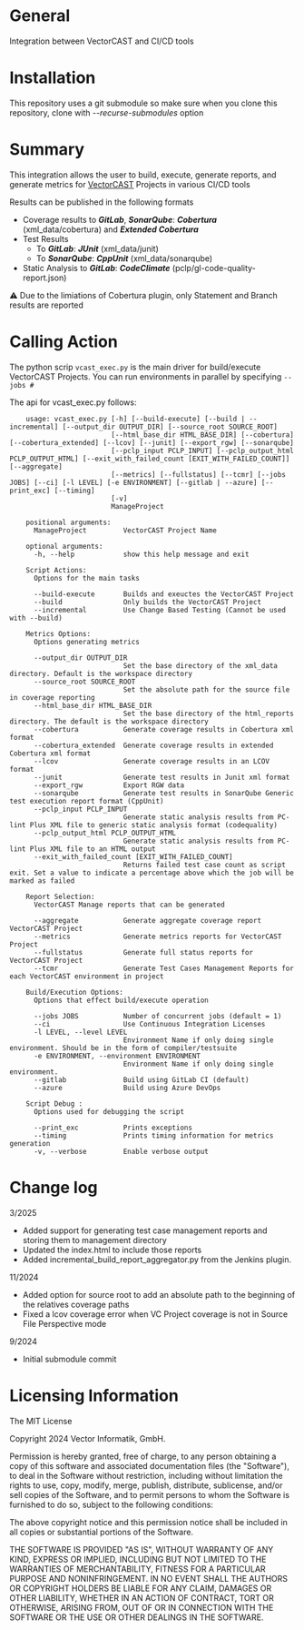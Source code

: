 # General

Integration between VectorCAST and CI/CD tools

# Installation

This repository uses a git submodule so make sure when you clone this repository, clone with _--recurse-submodules_ option

# Summary

This integration allows the user to build, execute, generate reports, and generate metrics for 
[VectorCAST](http://vector.com/vectorcast) Projects in various CI/CD tools

Results can be published in the following formats
* Coverage results to **_GitLab_**, **_SonarQube_**: **_Cobertura_** (xml_data/cobertura) and **_Extended Cobertura_**
* Test Results
    * To **_GitLab_**: **_JUnit_** (xml_data/junit)
    * To **_SonarQube_**: **_CppUnit_** (xml_data/sonarqube)  
* Static Analysis to **_GitLab_**: **_CodeClimate_** (pclp/gl-code-quality-report.json)

:warning: Due to the limiations of Cobertura plugin, only Statement and Branch results are reported

# Calling Action

The python scrip `vcast_exec.py` is the main driver for build/execute VectorCAST Projects.  You can run environments in parallel by specifying `--jobs #`

The api for vcast_exec.py follows:

```
    usage: vcast_exec.py [-h] [--build-execute] [--build | --incremental] [--output_dir OUTPUT_DIR] [--source_root SOURCE_ROOT]
                         [--html_base_dir HTML_BASE_DIR] [--cobertura] [--cobertura_extended] [--lcov] [--junit] [--export_rgw] [--sonarqube]
                         [--pclp_input PCLP_INPUT] [--pclp_output_html PCLP_OUTPUT_HTML] [--exit_with_failed_count [EXIT_WITH_FAILED_COUNT]] [--aggregate]
                         [--metrics] [--fullstatus] [--tcmr] [--jobs JOBS] [--ci] [-l LEVEL] [-e ENVIRONMENT] [--gitlab | --azure] [--print_exc] [--timing]
                         [-v]
                         ManageProject

    positional arguments:
      ManageProject         VectorCAST Project Name

    optional arguments:
      -h, --help            show this help message and exit

    Script Actions:
      Options for the main tasks

      --build-execute       Builds and exeuctes the VectorCAST Project
      --build               Only builds the VectorCAST Project
      --incremental         Use Change Based Testing (Cannot be used with --build)

    Metrics Options:
      Options generating metrics

      --output_dir OUTPUT_DIR
                            Set the base directory of the xml_data directory. Default is the workspace directory
      --source_root SOURCE_ROOT
                            Set the absolute path for the source file in coverage reporting
      --html_base_dir HTML_BASE_DIR
                            Set the base directory of the html_reports directory. The default is the workspace directory
      --cobertura           Generate coverage results in Cobertura xml format
      --cobertura_extended  Generate coverage results in extended Cobertura xml format
      --lcov                Generate coverage results in an LCOV format
      --junit               Generate test results in Junit xml format
      --export_rgw          Export RGW data
      --sonarqube           Generate test results in SonarQube Generic test execution report format (CppUnit)
      --pclp_input PCLP_INPUT
                            Generate static analysis results from PC-lint Plus XML file to generic static analysis format (codequality)
      --pclp_output_html PCLP_OUTPUT_HTML
                            Generate static analysis results from PC-lint Plus XML file to an HTML output
      --exit_with_failed_count [EXIT_WITH_FAILED_COUNT]
                            Returns failed test case count as script exit. Set a value to indicate a percentage above which the job will be marked as failed

    Report Selection:
      VectorCAST Manage reports that can be generated

      --aggregate           Generate aggregate coverage report VectorCAST Project
      --metrics             Generate metrics reports for VectorCAST Project
      --fullstatus          Generate full status reports for VectorCAST Project
      --tcmr                Generate Test Cases Management Reports for each VectorCAST environment in project

    Build/Execution Options:
      Options that effect build/execute operation

      --jobs JOBS           Number of concurrent jobs (default = 1)
      --ci                  Use Continuous Integration Licenses
      -l LEVEL, --level LEVEL
                            Environment Name if only doing single environment. Should be in the form of compiler/testsuite
      -e ENVIRONMENT, --environment ENVIRONMENT
                            Environment Name if only doing single environment.
      --gitlab              Build using GitLab CI (default)
      --azure               Build using Azure DevOps

    Script Debug :
      Options used for debugging the script

      --print_exc           Prints exceptions
      --timing              Prints timing information for metrics generation
      -v, --verbose         Enable verbose output
```

# Change log
3/2025
* Added support for generating test case management reports and storing them to management directory
* Updated the index.html to include those reports
* Added incremental_build_report_aggregator.py from the Jenkins plugin.  

11/2024
* Added option for source root to add an absolute path to the beginning of the relatives coverage paths
* Fixed a lcov coverage error when VC Project coverage is not in Source File Perspective mode

9/2024
* Initial submodule commit

# Licensing Information

The MIT License

Copyright 2024 Vector Informatik, GmbH.

Permission is hereby granted, free of charge, to any person obtaining a copy
of this software and associated documentation files (the "Software"), to deal
in the Software without restriction, including without limitation the rights
to use, copy, modify, merge, publish, distribute, sublicense, and/or sell
copies of the Software, and to permit persons to whom the Software is
furnished to do so, subject to the following conditions:

The above copyright notice and this permission notice shall be included in
all copies or substantial portions of the Software.

THE SOFTWARE IS PROVIDED "AS IS", WITHOUT WARRANTY OF ANY KIND, EXPRESS OR
IMPLIED, INCLUDING BUT NOT LIMITED TO THE WARRANTIES OF MERCHANTABILITY,
FITNESS FOR A PARTICULAR PURPOSE AND NONINFRINGEMENT. IN NO EVENT SHALL THE
AUTHORS OR COPYRIGHT HOLDERS BE LIABLE FOR ANY CLAIM, DAMAGES OR OTHER
LIABILITY, WHETHER IN AN ACTION OF CONTRACT, TORT OR OTHERWISE, ARISING FROM,
OUT OF OR IN CONNECTION WITH THE SOFTWARE OR THE USE OR OTHER DEALINGS IN
THE SOFTWARE.

